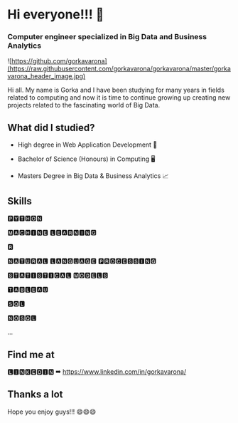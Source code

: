 # Hi everyone!!! 👋
### Computer engineer specialized in Big Data and Business Analytics

![https://github.com/gorkavarona](https://raw.githubusercontent.com/gorkavarona/gorkavarona/master/gorkavarona_header_image.jpg)

Hi all. My name is Gorka and I have been studying for many years in fields related to computing and now it is time to continue growing up creating new projects related to the fascinating world of Big Data. 

## What did I studied?
   
- High degree in Web Application Development 📲 

- Bachelor of Science (Honours) in Computing 🖥️

- Masters Degree in Big Data & Business Analytics 📈

## Skills

🅿🆈🆃🅷🅾🅽 

🅼🅰🅲🅷🅸🅽🅴 🅻🅴🅰🆁🅽🅸🅽🅶

🆁

🅽🅰🆃🆄🆁🅰🅻 🅻🅰🅽🅶🆄🅰🅶🅴 🅿🆁🅾🅲🅴🆂🆂🅸🅽🅶

🆂🆃🅰🆃🅸🆂🆃🅸🅲🅰🅻 🅼🅾🅳🅴🅻🆂

🆃🅰🅱🅻🅴🅰🆄

🆂🆀🅻

🅽🅾🆂🆀🅻

...

## Find me at

🅻🅸🅽🅺🅴🅳🅸🅽  ➡ https://www.linkedin.com/in/gorkavarona/

## Thanks a lot

Hope you enjoy guys!!! 😄😄😄

<!--
**gorkavarona/gorkavarona** is a ✨ _special_ ✨ repository because its `README.md` (this file) appears on your GitHub profile.

Here are some ideas to get you started:

- 🔭 I’m currently working on ...
- 🌱 I’m currently learning ...
- 👯 I’m looking to collaborate on ...
- 🤔 I’m looking for help with ...
- 💬 Ask me about ...
- 📫 How to reach me: ...
- 😄 Pronouns: ...
- ⚡ Fun fact: ...
-->
